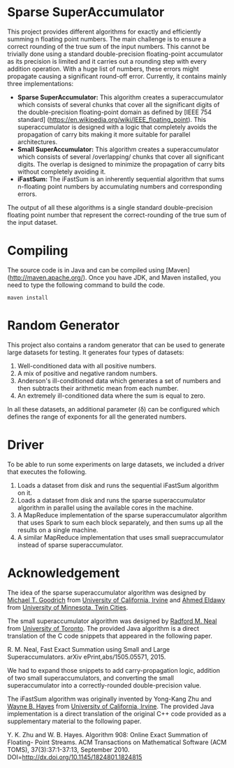 Sparse SuperAccumulator
=======================

This project provides different algorithms for exactly and efficiently
summing n floating point numbers. The main challenge is to ensure a correct
rounding of the true sum of the input numbers. This cannot be trivially done
using a standard double-precision floating-point accumulator as its precision
is limited and it carries out a rounding step with every addition operation.
With a huge list of numbers, these errors might propagate causing a significant
round-off error. Currently, it contains mainly three implementations:

+ **Sparse SuperAccumulator:**
  This algorithm creates a superaccumulator which consists of several chunks
  that cover all the significant digits of the double-precision floating-point
  domain as defined by [IEEE 754 standard]
  (https://en.wikipedia.org/wiki/IEEE_floating_point).
  This superaccumulator is designed with a logic that completely avoids the
  propagation of carry bits making it more suitable for parallel architectures.
+ **Small SuperAccumulator:**
  This algorithm creates a superaccumulator which consists of several
  /overlapping/ chunks that cover all significant digits. The overlap is
  designed to minimize the propagation of carry bits without completely
  avoiding it.
+ **iFastSum:**
  The iFastSum is an inherently sequential algorithm that sums n-floating point
  numbers by accumulating numbers and corresponding errors.

The output of all these algorithms is a single standard double-precision
floating point number that represent the correct-rounding of the true sum of
the input dataset.

Compiling
=========

The source code is in Java and can be compiled using [Maven]
(http://maven.apache.org/). Once you have JDK, and Maven installed, you need
to type the following command to build the code.

    maven install

Random Generator
================

This project also contains a random generator that can be used to generate
large datasets for testing. It generates four types of datasets:

1. Well-conditioned data with all positive numbers.
2. A mix of positive and negative random numbers.
3. Anderson's ill-conditioned data which generates a set of numbers and then
   subtracts their arithmetic mean from each number.
4. An extremely ill-conditioned data where the sum is equal to zero.

In all these datasets, an additional parameter (&#x3B4;) can be configured which
defines the range of exponents for all the generated numbers.

Driver
======

To be able to run some experiments on large datasets, we included a driver that
executes the following.

1. Loads a dataset from disk and runs the sequential iFastSum algorithm on it.
2. Loads a dataset from disk and runs the sparse superaccumulator algorithm in
   parallel using the available cores in the machine.
3. A MapReduce implementation of the sparse superaccumulator algorithm that
   uses Spark to sum each block separately, and then sums up all the results
   on a single machine.
4. A similar MapReduce implementation that uses small suepraccumulator instead
   of sparse superaccumulator.

Acknowledgement
===============

The idea of the sparse superaccumulator algorithm was designed by
[Michael T. Goodrich](http://www.ics.uci.edu/~goodrich/) from
[University of California, Irvine](http://www.uci.edu/) and
[Ahmed Eldawy](http://www-users.cs.umn.edu/~eldawy/) from
[University of Minnesota, Twin Cities](http://twin-cities.umn.edu/).

The small superaccumulator algorithm was designed by
[Radford M. Neal](http://www.cs.toronto.edu/~radford/) from
[University of Toronto](http://www.utoronto.ca/). The provided Java algorithm
is a direct translation of the C code snippets that appeared in the following
paper.

R. M. Neal, Fast Exact Summation using Small and Large Superaccumulators.
arXiv ePrint,abs/1505.05571, 2015.

We had to expand those snippets to add carry-propagation logic, addition of
two small superaccumulators, and converting the small superaccumulator into
a correctly-rounded double-precision value.

The iFastSum algorithm was originally invented by Yong-Kang Zhu and
[Wayne B. Hayes](http://www.ics.uci.edu/~wayne)
from [University of California, Irvine](http://www.uci.edu/).
The provided Java implementation is a direct translation of the original
C++ code provided as a supplementary material to the following paper.

Y. K. Zhu and W. B. Hayes. Algorithm 908: Online Exact Summation of Floating-
Point Streams. ACM Transactions on Mathematical Software (ACM TOMS),
37(3):37:1-37:13, September 2010.
DOI=http://dx.doi.org/10.1145/1824801.1824815
